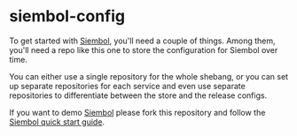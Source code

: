 # siembol-config

To get started with [Siembol](https://siembol.io/), you'll need a couple of things. Among them, you'll need a repo like this one to store the configuration for Siembol over time.  

You can either use a single repository for the whole shebang, or you can set up separate repositories for each service and even use separate repositories to differentiate between the store and the release configs.

If you want to demo [Siembol](https://siembol.io/) please fork this repository and follow the [Siembol quick start guide](https://github.com/G-Research/siembol/blob/main/docs/introduction/how-tos/quickstart.md).
